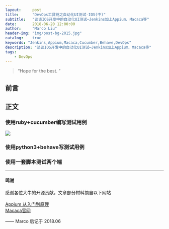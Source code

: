 ```yaml
---
layout:     post
title:      "DevOps工具链之自动化UI测试-IOS(中)"
subtitle:   "谈谈IOS开发中的自动化UI测试—Jenkins加上Appium、Macaca等"
date:       2018-06-20 12:00:00
author:     "Marco Liu"
header-img: "img/post-bg-2015.jpg"
catalog:    true
keywords: "Jenkins,Appium,Macaca,Cucumber,Behave,DevOps"
description: "谈谈IOS开发中的自动化UI测试—Jenkins加上Appium、Macaca等"
tags:
    - DevOps
---
```


> “Hope for the best. ”


## 前言



## 正文

### 使用ruby+cucumber编写测试用例


![](/img/in-post/devops/066.jpg)



### 使用python3+behave写测试用例



### 使用一套脚本测试两个端

---


#### 鸣谢

感谢各位大牛的开源贡献，文章部分材料摘自以下网站
<br>
<br>
[Appium 从入门到原理](https://bestswifter.com/appium/)
<br>
[Macaca官网](https://macacajs.github.io/zh/introduction#多端支持)

—— Marco 后记于 2018.06







